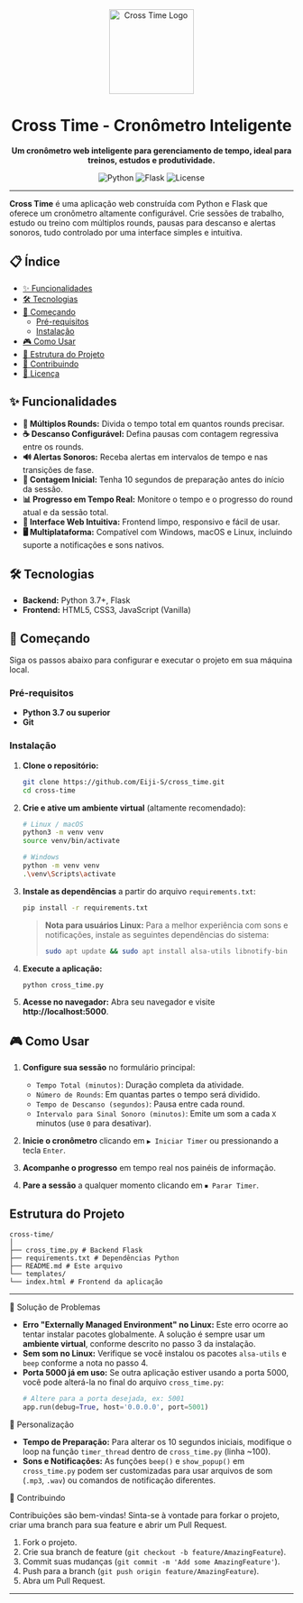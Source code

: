 <div align="center">

  <img src="https://raw.githubusercontent.com/Eiji-S/cross-time/main/assets/logo.png" alt="Cross Time Logo" width="150">

# Cross Time - Cronômetro Inteligente

**Um cronômetro web inteligente para gerenciamento de tempo, ideal para treinos, estudos e produtividade.**

  <p>
    <img alt="Python" src="https://img.shields.io/badge/Python-3.7%2B-blue?style=for-the-badge&logo=python">
    <img alt="Flask" src="https://img.shields.io/badge/Flask-2.3.3-black?style=for-the-badge&logo=flask">
    <img alt="License" src="https://img.shields.io/github/license/Eiji-S/cross-time?style=for-the-badge">
  </p>

</div>

---

**Cross Time** é uma aplicação web construída com Python e Flask que oferece um cronômetro altamente configurável. Crie sessões de trabalho, estudo ou treino com múltiplos rounds, pausas para descanso e alertas sonoros, tudo controlado por uma interface simples e intuitiva.

## 📋 Índice

- [✨ Funcionalidades](#-funcionalidades)
- [🛠️ Tecnologias](#-tecnologias)
- [🚀 Começando](#-começando)
  - [Pré-requisitos](#pré-requisitos)
  - [Instalação](#instalação)
- [🎮 Como Usar](#-como-usar)
- [🔧 Estrutura do Projeto](#-estrutura-do-projeto)
- [🤝 Contribuindo](#-contribuindo)
- [📄 Licença](#-licença)

## ✨ Funcionalidades

- **🔄 Múltiplos Rounds:** Divida o tempo total em quantos rounds precisar.
- **☕ Descanso Configurável:** Defina pausas com contagem regressiva entre os rounds.
- **🔊 Alertas Sonoros:** Receba alertas em intervalos de tempo e nas transições de fase.
- **🎯 Contagem Inicial:** Tenha 10 segundos de preparação antes do início da sessão.
- **📊 Progresso em Tempo Real:** Monitore o tempo e o progresso do round atual e da sessão total.
- **📱 Interface Web Intuitiva:** Frontend limpo, responsivo e fácil de usar.
- **🖥️ Multiplataforma:** Compatível com Windows, macOS e Linux, incluindo suporte a notificações e sons nativos.

## 🛠️ Tecnologias

- **Backend:** Python 3.7+, Flask
- **Frontend:** HTML5, CSS3, JavaScript (Vanilla)

## 🚀 Começando

Siga os passos abaixo para configurar e executar o projeto em sua máquina local.

### Pré-requisitos

- **Python 3.7 ou superior**
- **Git**

### Instalação

1.  **Clone o repositório:**

    ```bash
    git clone https://github.com/Eiji-S/cross_time.git
    cd cross-time
    ```

2.  **Crie e ative um ambiente virtual** (altamente recomendado):

    ```bash
    # Linux / macOS
    python3 -m venv venv
    source venv/bin/activate

    # Windows
    python -m venv venv
    .\venv\Scripts\activate
    ```

3.  **Instale as dependências** a partir do arquivo `requirements.txt`:

    ```bash
    pip install -r requirements.txt
    ```

    > **Nota para usuários Linux:** Para a melhor experiência com sons e notificações, instale as seguintes dependências do sistema:
    >
    > ```bash
    > sudo apt update && sudo apt install alsa-utils libnotify-bin
    > ```

4.  **Execute a aplicação:**

    ```bash
    python cross_time.py
    ```

5.  **Acesse no navegador:**
    Abra seu navegador e visite **http://localhost:5000**.

## 🎮 Como Usar

1.  **Configure sua sessão** no formulário principal:

    - `Tempo Total (minutos)`: Duração completa da atividade.
    - `Número de Rounds`: Em quantas partes o tempo será dividido.
    - `Tempo de Descanso (segundos)`: Pausa entre cada round.
    - `Intervalo para Sinal Sonoro (minutos)`: Emite um som a cada `X` minutos (use `0` para desativar).

2.  **Inicie o cronômetro** clicando em `▶ Iniciar Timer` ou pressionando a tecla `Enter`.

3.  **Acompanhe o progresso** em tempo real nos painéis de informação.

4.  **Pare a sessão** a qualquer momento clicando em `⏹ Parar Timer`.

## Estrutura do Projeto
```
cross-time/
│
├── cross_time.py # Backend Flask
├── requirements.txt # Dependências Python
├── README.md # Este arquivo
└── templates/
└── index.html # Frontend da aplicação
```

---

🐛 Solução de Problemas

*   **Erro "Externally Managed Environment" no Linux:** Este erro ocorre ao tentar instalar pacotes globalmente. A solução é sempre usar um **ambiente virtual**, conforme descrito no passo 3 da instalação.
*   **Sem som no Linux:** Verifique se você instalou os pacotes `alsa-utils` e `beep` conforme a nota no passo 4.
*   **Porta 5000 já em uso:** Se outra aplicação estiver usando a porta 5000, você pode alterá-la no final do arquivo `cross_time.py`:
    ```python
    # Altere para a porta desejada, ex: 5001
    app.run(debug=True, host='0.0.0.0', port=5001)
    ```

📝 Personalização

*   **Tempo de Preparação:** Para alterar os 10 segundos iniciais, modifique o loop na função `timer_thread` dentro de `cross_time.py` (linha ~100).
*   **Sons e Notificações:** As funções `beep()` e `show_popup()` em `cross_time.py` podem ser customizadas para usar arquivos de som (`.mp3`, `.wav`) ou comandos de notificação diferentes.

🤝 Contribuindo

Contribuições são bem-vindas! Sinta-se à vontade para forkar o projeto, criar uma branch para sua feature e abrir um Pull Request.

1.  Fork o projeto.
2.  Crie sua branch de feature (`git checkout -b feature/AmazingFeature`).
3.  Commit suas mudanças (`git commit -m 'Add some AmazingFeature'`).
4.  Push para a branch (`git push origin feature/AmazingFeature`).
5.  Abra um Pull Request.
---
